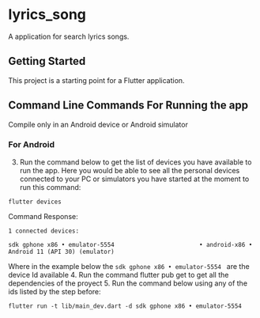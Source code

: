 # lyrics_song

A  application for search lyrics songs.

## Getting Started

This project is a starting point for a Flutter application.



## Command Line Commands For Running the app

Compile only in an Android device or Android simulator
### For Android

3. Run the command below to get the list of devices you have available to run the app. Here you would be able to see all the personal devices connected to your PC or simulators you have started at the moment to run this command:
```
flutter devices
```
Command Response:
```
1 connected devices:

sdk gphone x86 • emulator-5554                        • android-x86 • Android 11 (API 30) (emulator)
```
Where in the example below the ```sdk gphone x86 • emulator-5554 ```  are the device Id available
4. Run the command flutter pub get  to get all the dependencies of the proyect
5. Run the command below using any of the ids listed by the step before:
```
flutter run -t lib/main_dev.dart -d sdk gphone x86 • emulator-5554
```

